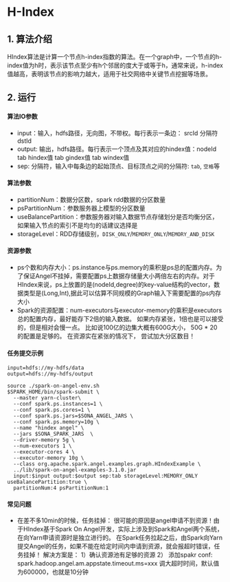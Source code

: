 # H-Index
## 1. 算法介绍
HIndex算法是计算一个节点h-index指数的算法。在一个graph中，一个节点的h-index值为h时，表示该节点至少有h个邻居的度大于或等于h，通常来说，h-index值越高，表明该节点的影响力越大，适用于社交网络中关键节点挖掘等场景。

## 2. 运行
#### 算法IO参数

- input：输入，hdfs路径，无向图，不带权。每行表示一条边： srcId 分隔符 dstId
- output: 输出，hdfs路径。每行表示一个顶点及其对应的hindex值：nodeId tab hindex值 tab gindex值 tab windex值
- sep: 分隔符，输入中每条边的起始顶点、目标顶点之间的分隔符: `tab`, `空格`等

#### 算法参数

- partitionNum：数据分区数，spark rdd数据的分区数量
- psPartitionNum：参数服务器上模型的分区数量
- useBalancePartition：参数服务器对输入数据节点存储划分是否均衡分区，如果输入节点的索引不是均匀的话建议选择是
- storageLevel：RDD存储级别，`DISK_ONLY`/`MEMORY_ONLY`/`MEMORY_AND_DISK`

#### 资源参数

- ps个数和内存大小：ps.instance与ps.memory的乘积是ps总的配置内存。为了保证Angel不挂掉，需要配置ps上数据存储量大小两倍左右的内存。对于HIndex来说，ps上放置的是(nodeId,degree)的key-value结构的vector，数据类型是(Long,Int),据此可以估算不同规模的Graph输入下需要配置的ps内存大小
- Spark的资源配置：num-executors与executor-memory的乘积是executors总的配置内存，最好能存下2倍的输入数据。 如果内存紧张，1倍也是可以接受的，但是相对会慢一点。 比如说100亿的边集大概有600G大小， 50G * 20 的配置是足够的。 在资源实在紧张的情况下， 尝试加大分区数目！

#### 任务提交示例

```
input=hdfs://my-hdfs/data
output=hdfs://my-hdfs/output

source ./spark-on-angel-env.sh
$SPARK_HOME/bin/spark-submit \
  --master yarn-cluster\
  --conf spark.ps.instances=1 \
  --conf spark.ps.cores=1 \
  --conf spark.ps.jars=$SONA_ANGEL_JARS \
  --conf spark.ps.memory=10g \
  --name "hindex angel" \
  --jars $SONA_SPARK_JARS  \
  --driver-memory 5g \
  --num-executors 1 \
  --executor-cores 4 \
  --executor-memory 10g \
  --class org.apache.spark.angel.examples.graph.HIndexExample \
  ../lib/spark-on-angel-examples-3.1.0.jar
  input:$input output:$output sep:tab storageLevel:MEMORY_ONLY useBalancePartition:true \
  partitionNum:4 psPartitionNum:1
```

#### 常见问题
- 在差不多10min的时候，任务挂掉： 很可能的原因是angel申请不到资源！由于HIndex基于Spark On Angel开发，实际上涉及到Spark和Angel两个系统，在向Yarn申请资源时是独立进行的。 在Spark任务拉起之后，由Spark向Yarn提交Angel的任务，如果不能在给定时间内申请到资源，就会报超时错误，任务挂掉！ 解决方案是： 1）确认资源池有足够的资源 2） 添加spakr conf: spark.hadoop.angel.am.appstate.timeout.ms=xxx 调大超时时间，默认值为600000，也就是10分钟

